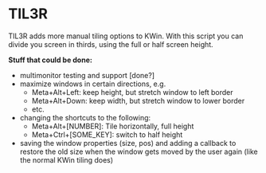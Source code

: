 TIL3R
=====

TIL3R adds more manual tiling options to KWin. With this script you can divide you screen in thirds, using the full or half screen height.


__Stuff that could be done:__
- multimonitor testing and support [done?]
- maximize windows in certain directions, e.g.
  - Meta+Alt+Left: keep height, but stretch window to left border
  - Meta+Alt+Down: keep width, but stretch window to lower border
  - etc.
- changing the shortcuts to the following:
  - Meta+Alt+[NUMBER]: Tile horizontally, full height
  - Meta+Ctrl+[SOME_KEY]: switch to half height
- saving the window properties (size, pos) and adding a callback to restore the old size when the window gets moved by the user again (like the normal KWin tiling does)
